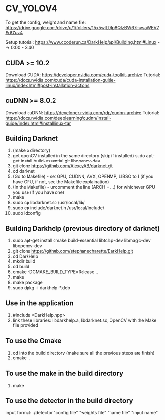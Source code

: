 # CV_YOLOV4

To get the config, weight and name file: https://drive.google.com/drive/u/1/folders/15x5wlLDIp8QlzBW67mvsaWEV7Er87uz4

Setup tutorial: https://www.ccoderun.ca/DarkHelp/api/Building.html#Linux -->  0:00 - 3:40

## CUDA >= 10.2 
Download CUDA: https://developer.nvidia.com/cuda-toolkit-archive
Tutorial: https://docs.nvidia.com/cuda/cuda-installation-guide-linux/index.html#post-installation-actions

## cuDNN >= 8.0.2
Download cuDNN: https://developer.nvidia.com/rdp/cudnn-archive
Tutorial: https://docs.nvidia.com/deeplearning/cudnn/install-guide/index.html#installlinux-tar

## Building Darknet

1) (make a directory) 
2) get openCV installed in the same directory (skip if installed)
sudo apt-get install build-essential git libopencv-dev
3) git clone https://github.com/AlexeyAB/darknet.git
4) cd darknet
5) (Go to Makefile) - set GPU, CUDNN, AVX, OPENMP, LIBSO to 1 (if you have GPU, if not, see the Makefile explaination)
6) (In the Makefile) - uncomment the line (ARCH = ...) for whichever GPU you use (if you have one)
7) make
8) sudo cp libdarknet.so /usr/local/lib/
9) sudo cp include/darknet.h /usr/local/include/
10) sudo ldconfig

## Building Darkhelp (previous directory of darknet)
1) sudo apt-get install cmake build-essential libtclap-dev libmagic-dev libopencv-dev
2) git clone https://github.com/stephanecharette/DarkHelp.git
3) cd DarkHelp
4) mkdir build
5) cd build
6) cmake -DCMAKE_BUILD_TYPE=Release ..
7) make
8) make package 
9) sudo dpkg -i darkhelp-*.deb

## Use in the application
1) #include <DarkHelp.hpp>
2) link these libraries: libdarkhelp.a, libdarknet.so, OpenCV with the Make file provided


## To use the Cmake
1) cd into the build directory (make sure all the previous steps are finish)
2) cmake ..

## To use the make in the build directory
1) make

## To use the detector in the build directory
input format: ./detector "config file" "weights file" "name file" "input name"
